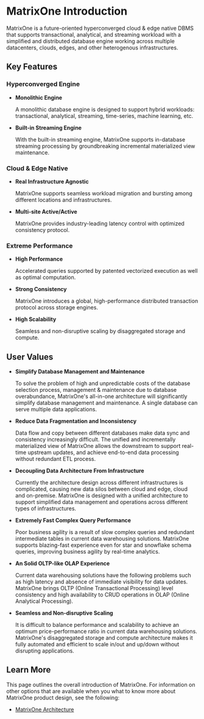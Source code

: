 # **MatrixOne Introduction**

MatrixOne is a future-oriented hyperconverged cloud & edge native DBMS that supports transactional, analytical, and streaming workload with a simplified and distributed database engine working across multiple datacenters, clouds, edges, and other heterogenous infrastructures.

## **Key Features**

### **Hyperconverged Engine**

* **Monolithic Engine**

     A monolithic database engine is designed to support hybrid workloads: transactional, analytical, streaming, time-series, machine learning, etc.

* **Built-in Streaming Engine**

     With the built-in streaming engine, MatrixOne supports in-database streaming processing by groundbreaking incremental materialized view maintenance.

### **Cloud & Edge Native**

* **Real Infrastructure Agnostic**

     MatrixOne supports seamless workload migration and bursting among different locations and infrastructures.

* **Multi-site Active/Active**

     MatrixOne provides industry-leading latency control with optimized consistency protocol.

### **Extreme Performance**

* **High Performance**

     Accelerated queries supported by patented vectorized execution as well as optimal computation.

* **Strong Consistency**

     MatrixOne introduces a global, high-performance distributed transaction protocol across storage engines.

* **High Scalability**

     Seamless and non-disruptive scaling by disaggregated storage and compute.   

## **User Values**

* **Simplify Database Management and Maintenance**

     To solve the problem of high and unpredictable costs of the database selection process, management & maintenance due to database overabundance, MatrixOne's all-in-one architecture will significantly simplify database management and maintenance. A single database can serve multiple data applications.

* **Reduce Data Fragmentation and Inconsistency**

     Data flow and copy between different databases make data sync and consistency increasingly difficult. The unified and incrementally materialized view of MatrixOne allows the downstream to support real-time upstream updates, and achieve end-to-end data processing without redundant ETL process.

* **Decoupling Data Architecture From Infrastructure**

     Currently the architecture design across different infrastructures is complicated, causing new data silos between cloud and edge, cloud and on-premise. MatrixOne is designed with a unified architecture to support simplified data management and operations across different types of infrastructures.

* **Extremely Fast Complex Query Performance**

     Poor business agility is a result of slow complex queries and redundant intermediate tables in current data warehousing solutions. MatrixOne  supports blazing-fast experience even for star and snowflake schema queries, improving business agility by real-time analytics.

* **An Solid OLTP-like OLAP Experience**

     Current data warehousing solutions have the following problems such as high latency and absence of immediate visibility for data updates. MatrixOne brings OLTP (Online Transactional Processing) level consistency and high availability to CRUD operations in OLAP (Online Analytical Processing).

* **Seamless and Non-disruptive Scaling**

     It is difficult to balance performance and scalability to achieve an optimum price-performance ratio in current data warehousing solutions. MatrixOne's disaggregated storage and compute architecture makes it fully automated and efficient to scale in/out and up/down without disrupting applications.

## **Learn More**

This page outlines the overall introduction of MatrixOne. For information on other options that are available when you what to know more about MatrixOne product design, see the following:

* [MatrixOne Architecture](matrixone-architecture.md)
